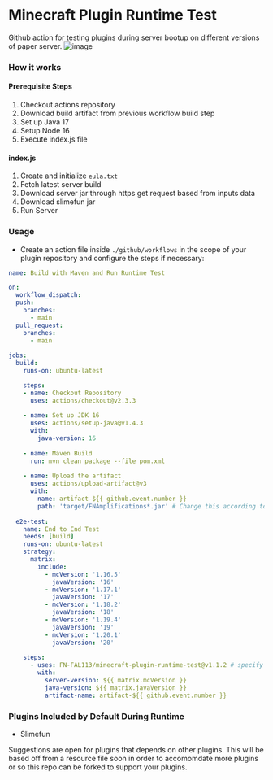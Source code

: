 # Minecraft Plugin Runtime Test
Github action for testing plugins during server bootup on different versions of paper server.
![image](https://github.com/FN-FAL113/minecraft-plugin-runtime-test/assets/88238718/d7f4bb8b-11ff-4e26-95cf-027cad20cb31)

### How it works
#### Prerequisite Steps
1. Checkout actions repository
2. Download build artifact from previous workflow build step
3. Set up Java 17
4. Setup Node 16
5. Execute index.js file
#### index.js
1. Create and initialize ```eula.txt```
2. Fetch latest server build
3. Download server jar through https get request based from inputs data
4. Download slimefun jar
5. Run Server

### Usage
- Create an action file inside ```./github/workflows``` in the scope of your plugin repository and configure the steps if necessary:
```yml
name: Build with Maven and Run Runtime Test

on:
  workflow_dispatch:
  push:
    branches:
      - main
  pull_request:
    branches:
      - main
    
jobs:
  build:
    runs-on: ubuntu-latest

    steps:
    - name: Checkout Repository
      uses: actions/checkout@v2.3.3
      
    - name: Set up JDK 16
      uses: actions/setup-java@v1.4.3
      with:
        java-version: 16
        
    - name: Maven Build
      run: mvn clean package --file pom.xml
      
    - name: Upload the artifact
      uses: actions/upload-artifact@v3
      with:
        name: artifact-${{ github.event.number }}
        path: 'target/FNAmplifications*.jar' # Change this according to the location and filename of your packaged jar, you may use wildcards
  
  e2e-test:
    name: End to End Test
    needs: [build]
    runs-on: ubuntu-latest
    strategy:
      matrix:
        include:
          - mcVersion: '1.16.5'
            javaVersion: '16'
          - mcVersion: '1.17.1'
            javaVersion: '17'
          - mcVersion: '1.18.2'
            javaVersion: '18'
          - mcVersion: '1.19.4'
            javaVersion: '19'
          - mcVersion: '1.20.1'
            javaVersion: '20'  
    
    steps:        
      - uses: FN-FAL113/minecraft-plugin-runtime-test@v1.1.2 # specify action version, use latest as possible
        with:
          server-version: ${{ matrix.mcVersion }}
          java-version: ${{ matrix.javaVersion }}
          artifact-name: artifact-${{ github.event.number }}
```

### Plugins Included by Default During Runtime
- Slimefun

Suggestions are open for plugins that depends on other plugins. This will be based off from a resource file soon in order to accomomdate more plugins or so this repo can be forked to support your plugins.
